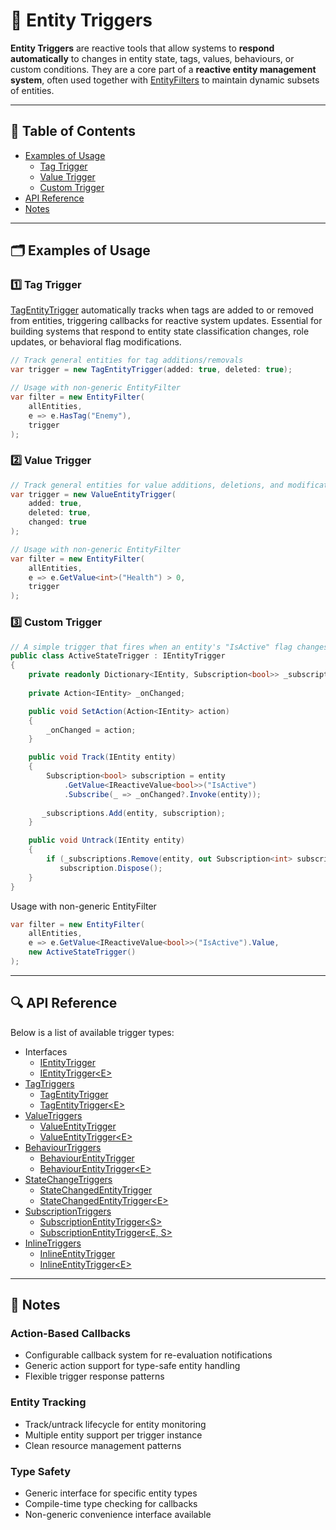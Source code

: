 # 🧩 Entity Triggers

**Entity Triggers** are reactive tools that allow systems to **respond automatically** to changes in entity state, tags,
values, behaviours, or custom conditions. They are a core part of a **reactive entity management system**, often used
together with [EntityFilters](Manual.md) to maintain dynamic subsets of entities.

---

## 📑 Table of Contents

- [Examples of Usage](#-examples-of-usage)
    - [Tag Trigger](#ex1)
    - [Value Trigger](#ex2)
    - [Custom Trigger](#ex3)
- [API Reference](#-api-reference)
- [Notes](#-notes)

---

## 🗂 Examples of Usage

<div id="ex1"></div>

### 1️⃣ Tag Trigger

[TagEntityTrigger](TagEntityTrigger.md) automatically tracks when tags are added to or removed from entities, triggering
callbacks for reactive system updates. Essential for building systems that respond to entity state classification changes, role
updates, or behavioral flag modifications.

```csharp
// Track general entities for tag additions/removals
var trigger = new TagEntityTrigger(added: true, deleted: true);

// Usage with non-generic EntityFilter
var filter = new EntityFilter(
    allEntities,
    e => e.HasTag("Enemy"),
    trigger
);
```

<div id="ex2"></div>

### 2️⃣ Value Trigger

```csharp
// Track general entities for value additions, deletions, and modifications
var trigger = new ValueEntityTrigger(
    added: true,
    deleted: true,
    changed: true
);

// Usage with non-generic EntityFilter
var filter = new EntityFilter(
    allEntities,
    e => e.GetValue<int>("Health") > 0,
    trigger
);
```

<div id="ex3"></div>

### 3️⃣ Custom Trigger

```csharp
// A simple trigger that fires when an entity's "IsActive" flag changes
public class ActiveStateTrigger : IEntityTrigger
{
    private readonly Dictionary<IEntity, Subscription<bool>> _subscriptions = new();
    
    private Action<IEntity> _onChanged;

    public void SetAction(Action<IEntity> action)
    {
        _onChanged = action;
    }

    public void Track(IEntity entity)
    {
        Subscription<bool> subscription = entity
            .GetValue<IReactiveValue<bool>>("IsActive")
            .Subscribe(_ => _onChanged?.Invoke(entity));
        
       _subscriptions.Add(entity, subscription);
    }

    public void Untrack(IEntity entity)
    {
        if (_subscriptions.Remove(entity, out Subscription<int> subscription))
           subscription.Dispose();
    }
}
```

Usage with non-generic EntityFilter

```csharp
var filter = new EntityFilter(
    allEntities,
    e => e.GetValue<IReactiveValue<bool>>("IsActive").Value,
    new ActiveStateTrigger()
);
```

---

## 🔍 API Reference

Below is a list of available trigger types:

- Interfaces
    - [IEntityTrigger](IEntityTrigger.md) <!-- + -->
    - [IEntityTrigger\<E>](IEntityTrigger%601.md) <!-- + -->
- [TagTriggers](TagEntityTriggers.md)
    - [TagEntityTrigger](TagEntityTrigger.md) <!-- + -->
    - [TagEntityTrigger\<E>](TagEntityTrigger%601.md) <!-- + -->
- [ValueTriggers](ValueEntityTriggers.md)
    - [ValueEntityTrigger](ValueEntityTrigger.md) <!-- + -->
    - [ValueEntityTrigger\<E>](ValueEntityTrigger%601.md) <!-- + -->
- [BehaviourTriggers](BehaviourEntityTriggers.md)
    - [BehaviourEntityTrigger](BehaviourEntityTrigger.md) <!-- + -->
    - [BehaviourEntityTrigger\<E>](BehaviourEntityTrigger%601.md) <!-- + -->
- [StateChangeTriggers](StateChangedEntityTriggers.md)
    - [StateChangedEntityTrigger](StateChangedEntityTrigger.md)
    - [StateChangedEntityTrigger\<E>](StateChangedEntityTrigger%601.md) <!-- + -->
- [SubscriptionTriggers](SubscriptionEntityTriggers.md)
    - [SubscriptionEntityTrigger\<S>](SubscriptionEntityTrigger.md) <!-- + -->
    - [SubscriptionEntityTrigger\<E, S>](SubscriptionEntityTrigger%601.md) <!-- + -->
- [InlineTriggers](InlineEntityTriggers.md)
    - [InlineEntityTrigger](InlineEntityTrigger.md) <!-- + -->
    - [InlineEntityTrigger\<E>](InlineEntityTrigger%601.md) <!-- + -->

---

## 📝 Notes

### Action-Based Callbacks

- Configurable callback system for re-evaluation notifications
- Generic action support for type-safe entity handling
- Flexible trigger response patterns

### Entity Tracking

- Track/untrack lifecycle for entity monitoring
- Multiple entity support per trigger instance
- Clean resource management patterns

### Type Safety

- Generic interface for specific entity types
- Compile-time type checking for callbacks
- Non-generic convenience interface available